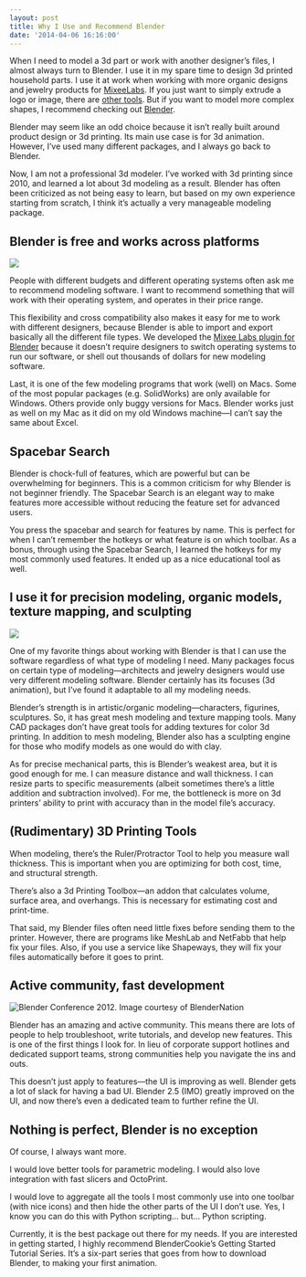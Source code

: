 ```yaml
---
layout: post
title: Why I Use and Recommend Blender
date: '2014-04-06 16:16:00'
---
```


When I need to model a 3d part or work with another designer’s files, I almost always turn to Blender. I use it in my spare time to design 3d printed household parts. I use it at work when working with more organic designs and jewelry products for [MixeeLabs](http://www.mixeelabs.com). If you just want to simply extrude a logo or image, there are [other tools](http://www.mixeelabs.com/mixeepopper). But if you want to model more complex shapes, I recommend checking out [Blender](http://www.blender.org).

Blender may seem like an odd choice because it isn’t really built around product design or 3d printing. Its main use case is for 3d animation. However, I’ve used many different packages, and I always go back to Blender.

Now, I am not a professional 3d modeler. I’ve worked with 3d printing since 2010, and learned a lot about 3d modeling as a result. Blender has often been criticized as not being easy to learn, but based on my own experience starting from scratch, I think it’s actually a very manageable modeling package.

## Blender is free and works across platforms

![](/content/images/2015/05/whyblender_1.png)

People with different budgets and different operating systems often ask me to recommend modeling software. I want to recommend something that will work with their operating system, and operates in their price range.

This flexibility and cross compatibility also makes it easy for me to work with different designers, because Blender is able to import and export basically all the different file types. We developed the [Mixee Labs plugin for Blender](http://www.mixeelabs.com/morph) because it doesn’t require designers to switch operating systems to run our software, or shell out thousands of dollars for new modeling software.

Last, it is one of the few modeling programs that work (well) on Macs. Some of the most popular packages (e.g. SolidWorks) are only available for Windows. Others provide only buggy versions for Macs. Blender works just as well on my Mac as it did on my old Windows machine—I can’t say the same about Excel.

## Spacebar Search

Blender is chock-full of features, which are powerful but can be overwhelming for beginners. This is a common criticism for why Blender is not beginner friendly. The Spacebar Search is an elegant way to make features more accessible without reducing the feature set for advanced users.

You press the spacebar and search for features by name. This is perfect for when I can’t remember the hotkeys or what feature is on which toolbar. As a bonus, through using the Spacebar Search, I learned the hotkeys for my most commonly used features. It ended up as a nice educational tool as well.

## I use it for precision modeling, organic models, texture mapping, and sculpting

![](/content/images/2015/05/whyblender_2.jpeg)

One of my favorite things about working with Blender is that I can use the software regardless of what type of modeling I need. Many packages focus on certain type of modeling—architects and jewelry designers would use very different modeling software. Blender certainly has its focuses (3d animation), but I’ve found it adaptable to all my modeling needs.

Blender’s strength is in artistic/organic modeling—characters, figurines, sculptures. So, it has great mesh modeling and texture mapping tools. Many CAD packages don’t have great tools for adding textures for color 3d printing. In addition to mesh modeling, Blender also has a sculpting engine for those who modify models as one would do with clay.

As for precise mechanical parts, this is Blender’s weakest area, but it is good enough for me. I can measure distance and wall thickness. I can resize parts to specific measurements (albeit sometimes there’s a little addition and subtraction involved). For me, the bottleneck is more on 3d printers’ ability to print with accuracy than in the model file’s accuracy.

## (Rudimentary) 3D Printing Tools

When modeling, there’s the Ruler/Protractor Tool to help you measure wall thickness. This is important when you are optimizing for both cost, time, and structural strength.

There’s also a 3d Printing Toolbox—an addon that calculates volume, surface area, and overhangs. This is necessary for estimating cost and print-time.

That said, my Blender files often need little fixes before sending them to the printer. However, there are programs like MeshLab and NetFabb that help fix your files. Also, if you use a service like Shapeways, they will fix your files automatically before it goes to print.

## Active community, fast development

![Blender Conference 2012. Image courtesy of BlenderNation](/content/images/2015/05/whyblender_3-1.jpeg)

Blender has an amazing and active community. This means there are lots of people to help troubleshoot, write tutorials, and develop new features. This is one of the first things I look for. In lieu of corporate support hotlines and dedicated support teams, strong communities help you navigate the ins and outs.

This doesn’t just apply to features—the UI is improving as well. Blender gets a lot of slack for having a bad UI. Blender 2.5 (IMO) greatly improved on the UI, and now there’s even a dedicated team to further refine the UI.

## Nothing is perfect, Blender is no exception

Of course, I always want more.

I would love better tools for parametric modeling. I would also love integration with fast slicers and OctoPrint.

I would love to aggregate all the tools I most commonly use into one toolbar (with nice icons) and then hide the other parts of the UI I don’t use. Yes, I know you can do this with Python scripting… but… Python scripting.

Currently, it is the best package out there for my needs. If you are interested in getting started, I highly recommend BlenderCookie’s Getting Started Tutorial Series. It’s a six-part series that goes from how to download Blender, to making your first animation.